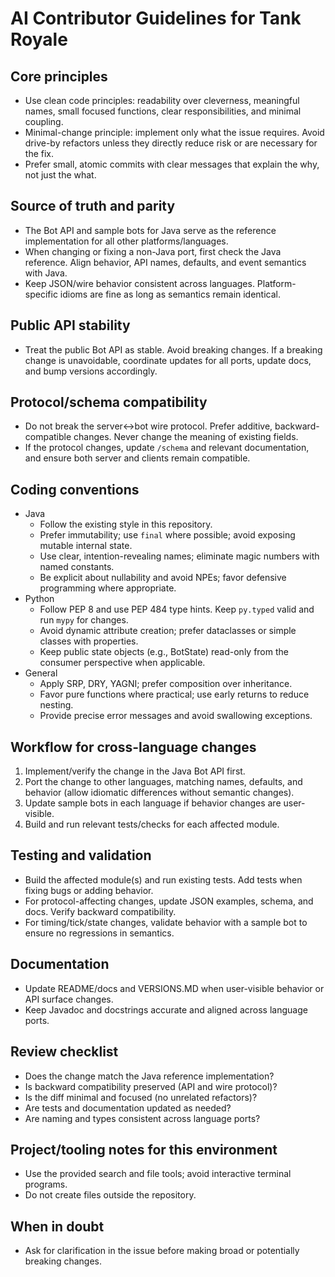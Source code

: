 # AI Contributor Guidelines for Tank Royale

## Core principles
- Use clean code principles: readability over cleverness, meaningful names, small focused functions, clear responsibilities, and minimal coupling.
- Minimal-change principle: implement only what the issue requires. Avoid drive-by refactors unless they directly reduce risk or are necessary for the fix.
- Prefer small, atomic commits with clear messages that explain the why, not just the what.

## Source of truth and parity
- The Bot API and sample bots for Java serve as the reference implementation for all other platforms/languages.
- When changing or fixing a non-Java port, first check the Java reference. Align behavior, API names, defaults, and event semantics with Java.
- Keep JSON/wire behavior consistent across languages. Platform-specific idioms are fine as long as semantics remain identical.

## Public API stability
- Treat the public Bot API as stable. Avoid breaking changes. If a breaking change is unavoidable, coordinate updates for all ports, update docs, and bump versions accordingly.

## Protocol/schema compatibility
- Do not break the server↔bot wire protocol. Prefer additive, backward-compatible changes. Never change the meaning of existing fields.
- If the protocol changes, update `/schema` and relevant documentation, and ensure both server and clients remain compatible.

## Coding conventions
- Java
  - Follow the existing style in this repository.
  - Prefer immutability; use `final` where possible; avoid exposing mutable internal state.
  - Use clear, intention-revealing names; eliminate magic numbers with named constants.
  - Be explicit about nullability and avoid NPEs; favor defensive programming where appropriate.
- Python
  - Follow PEP 8 and use PEP 484 type hints. Keep `py.typed` valid and run `mypy` for changes.
  - Avoid dynamic attribute creation; prefer dataclasses or simple classes with properties.
  - Keep public state objects (e.g., BotState) read-only from the consumer perspective when applicable.
- General
  - Apply SRP, DRY, YAGNI; prefer composition over inheritance.
  - Favor pure functions where practical; use early returns to reduce nesting.
  - Provide precise error messages and avoid swallowing exceptions.

## Workflow for cross-language changes
1. Implement/verify the change in the Java Bot API first.
2. Port the change to other languages, matching names, defaults, and behavior (allow idiomatic differences without semantic changes).
3. Update sample bots in each language if behavior changes are user-visible.
4. Build and run relevant tests/checks for each affected module.

## Testing and validation
- Build the affected module(s) and run existing tests. Add tests when fixing bugs or adding behavior.
- For protocol-affecting changes, update JSON examples, schema, and docs. Verify backward compatibility.
- For timing/tick/state changes, validate behavior with a sample bot to ensure no regressions in semantics.

## Documentation
- Update README/docs and VERSIONS.MD when user-visible behavior or API surface changes.
- Keep Javadoc and docstrings accurate and aligned across language ports.

## Review checklist
- Does the change match the Java reference implementation?
- Is backward compatibility preserved (API and wire protocol)?
- Is the diff minimal and focused (no unrelated refactors)?
- Are tests and documentation updated as needed?
- Are naming and types consistent across language ports?

## Project/tooling notes for this environment
- Use the provided search and file tools; avoid interactive terminal programs.
- Do not create files outside the repository.

## When in doubt
- Ask for clarification in the issue before making broad or potentially breaking changes.